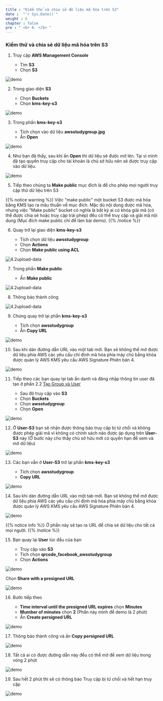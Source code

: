 ```yaml
---
title : "Kiểm thử và chia sẻ dữ liệu mã hóa trên S3"
date :  "`r Sys.Date()`" 
weight : 6
chapter : false
pre : " <b> 6. </b> "
---
```


### Kiểm thử và chia sẻ dữ liệu mã hóa trên S3

1. Truy cập **AWS Management Console**

   - Tìm **S3**
   - Chọn **S3**

![demo](/aws-fcj-workshop02/images/6.demo/0001.png?width=90pc)

2. Trong giao diện **S3**

   - Chọn **Buckets**
   - Chọn **kms-key-s3**
  
![demo](/aws-fcj-workshop02/images/6.demo/0002.png?width=90pc)

3. Trong phần **kms-key-s3**

    - Tích chọn vào dữ liệu **awsstudygroup.jpg**
    - Ấn **Open**

![demo](/aws-fcj-workshop02/images/6.demo/0003.png?width=90pc)

4. Như bạn đã thấy, sau khi ấn **Open** thì dữ liệu sẽ được mở lên. Tại vì mình đã tạo quyền truy cập cho tài khoản là chủ sở hữu nên sẽ được truy cập vào dữ liệu.

![demo](/aws-fcj-workshop02/images/6.demo/0004.png?width=90pc)

5. Tiếp theo chúng ta **Make public** mục đích là để cho phép mọi người truy cập thử dữ liệu trên S3

{{% notice warning %}}
Việc "make public" một bucket S3 được mã hóa bằng KMS tạo ra mâu thuẫn về mục đích. Mặc dù nội dung được mã hóa, nhưng việc "Make public" bucket có nghĩa là bất kỳ ai có khóa giải mã (có thể được chia sẻ hoặc truy cập trái phép) đều có thể truy cập và giải mã nội dung (Mục đích make public chỉ để làm bài demo).
{{% /notice %}}

6. Quay trở lại giao diện **kms-key-s3**

    - Tích chọn dữ liệu **awsstudygroup**
    - Chọn **Actions**
    - Chọn **Make public using ACL**

![4.2upload-data](/aws-fcj-workshop02/images/4.create-s3/4.2upload-data/0012.png?width=90pc)

7. Trong phần **Make public**

    - Ấn **Make public**

![4.2upload-data](/aws-fcj-workshop02/images/4.create-s3/4.2upload-data/0013.png?width=90pc)

8. Thông báo thành công

![4.2upload-data](/aws-fcj-workshop02/images/4.create-s3/4.2upload-data/0014.png?width=90pc)

9. Chúng quay trở lại phần **kms-key-s3**

    - Tích chọn **awsstudygroup**
    - Ấn **Copy URL**

![demo](/aws-fcj-workshop02/images/6.demo/0005.png?width=90pc)

10. Sau khi dán đường dẫn URL vào một tab mới. Bạn sẽ không thể mở được dữ liệu phía AWS các yêu cầu chỉ định mã hóa phía máy chủ bằng khóa được quản lý AWS KMS yêu cầu AWS Signature Phiên bản 4.

![demo](/aws-fcj-workshop02/images/6.demo/0006.png?width=90pc)

11. Tiếp theo các bạn quay lại tab ẩn danh và đăng nhập thông tin user đã tạo ở phần 2.2 [Tạo Group và User](2-create-role-user/2.2-create-usergroup)

    - Sau đó truy cập vào **S3**
    - Chọn **Buckets**
    - Chọn **awsstudygroup**
    - Chọn **Open**

![demo](/aws-fcj-workshop02/images/6.demo/0007.png?width=90pc)

12. Ở **User-S3** bạn sẽ nhận được thông báo truy cập bị từ chối và không được phép giải mã vì không có chính sách nào được áp dụng trên **User-S3** này (Ở bước này cho thấy chủ sở hữu mới có quyền hạn để xem và mở dữ liệu)

![demo](/aws-fcj-workshop02/images/6.demo/0008.png?width=90pc)

13. Các bạn vẫn ở **User-S3** trở lại phần **kms-key-s3**

    - Tích chọn **awsstudygroup**
    - **Copy URL**

![demo](/aws-fcj-workshop02/images/6.demo/0009.png?width=90pc)

14. Sau khi dán đường dẫn URL vào một tab mới. Bạn sẽ không thể mở được dữ liệu phía AWS các yêu cầu chỉ định mã hóa phía máy chủ bằng khóa được quản lý AWS KMS yêu cầu AWS Signature Phiên bản 4.

![demo](/aws-fcj-workshop02/images/6.demo/0010.png?width=90pc)

{{% notice info %}}
Ở phần này sẽ tạo ra URL để chia sẻ dữ liệu cho tất cả mọi người.
{{% /notice %}}

15. Bạn quay lại **User** lúc đầu của bạn

    - Truy cập vào **S3**
    - Tích chọn **qrcode_facebook_awsstudygroup**
    - Chọn **Actions**

![demo](/aws-fcj-workshop02/images/6.demo/0011.png?width=90pc)

Chọn **Share with a presigned URL**

![demo](/aws-fcj-workshop02/images/6.demo/0012.png?width=90pc)

16. Bước tiếp theo

    - **Time interval until the presigned URL expires** chọn **Minutes**
    - **Mumber of minutes** chọn **2** (Phần này mình để demo là 2 phút)
    - Ấn **Create persigned URL**

![demo](/aws-fcj-workshop02/images/6.demo/0013.png?width=90pc)

17. Thông báo thành công và ấn **Copy persigned URL**

![demo](/aws-fcj-workshop02/images/6.demo/0014.png?width=90pc)

18. Tất cả ai có được đường dẫn này đều có thể mở để xem dữ liệu trong vòng 2 phút

![demo](/aws-fcj-workshop02/images/6.demo/0015.png?width=90pc)

19. Sau hết 2 phút thì sẽ có thông báo Truy cập bị từ chối và hết hạn truy cập

![demo](/aws-fcj-workshop02/images/6.demo/0016.png?width=90pc)

